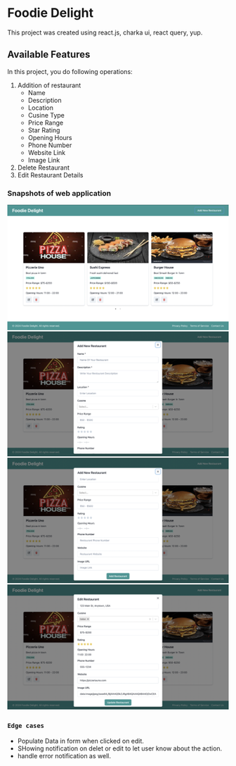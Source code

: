 # Foodie Delight

This project was created using react.js, charka ui, react query, yup.

## Available Features

In this project, you do following operations:
1. Addition of restaurant
    * Name
    * Description
    * Location
    * Cusine Type
    * Price Range
    * Star Rating
    * Opening Hours
    * Phone Number
    * Website Link
    * Image Link
2. Delete Restaurant
3. Edit Restaurant Details

### Snapshots of web application

![Home Page.](/public/home_page.png "This is a Home Page.")
![Submit Form Page.](/public/submit_form.png "This is a Submit Form.")
![Submit Form Page.](/public/submit_form_2.png "This is a Submit Form.")
![Edit Form Page.](/public/edit_form.png "This is a Edit Form.")
### `Edge cases`

* Populate Data in form when clicked on edit.
* SHowing notification on delet or edit to let user know about the action.
* handle error notification as well.


